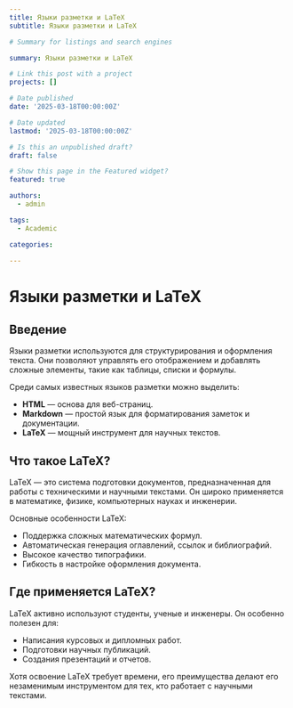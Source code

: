 ```yaml
---
title: Языки разметки и LaTeX
subtitle: Языки разметки и LaTeX

# Summary for listings and search engines

summary: Языки разметки и LaTeX

# Link this post with a project
projects: []

# Date published
date: '2025-03-18T00:00:00Z'

# Date updated
lastmod: '2025-03-18T00:00:00Z'

# Is this an unpublished draft?
draft: false

# Show this page in the Featured widget?
featured: true

authors:
  - admin

tags:
  - Academic

categories:
  
---
```


# Языки разметки и LaTeX  

## Введение  
Языки разметки используются для структурирования и оформления текста. Они позволяют управлять его отображением и добавлять сложные элементы, такие как таблицы, списки и формулы.  

Среди самых известных языков разметки можно выделить:  
- **HTML** — основа для веб-страниц.  
- **Markdown** — простой язык для форматирования заметок и документации.  
- **LaTeX** — мощный инструмент для научных текстов.  

## Что такое LaTeX?  
LaTeX — это система подготовки документов, предназначенная для работы с техническими и научными текстами. Он широко применяется в математике, физике, компьютерных науках и инженерии.  

Основные особенности LaTeX:  
- Поддержка сложных математических формул.  
- Автоматическая генерация оглавлений, ссылок и библиографий.  
- Высокое качество типографики.  
- Гибкость в настройке оформления документа.  

## Где применяется LaTeX?  
LaTeX активно используют студенты, ученые и инженеры. Он особенно полезен для:  
- Написания курсовых и дипломных работ.  
- Подготовки научных публикаций.  
- Создания презентаций и отчетов.  

Хотя освоение LaTeX требует времени, его преимущества делают его незаменимым инструментом для тех, кто работает с научными текстами.  

